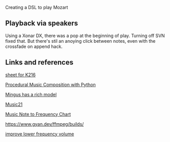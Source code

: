 Creating a DSL to play Mozart

## Playback via speakers
Using a Xonar DX, there was a pop at the beginning of play.
Turning off SVN fixed that.
But there's stil an anoying click between notes, even with the crossfade on append hack.

## Links and references

[sheet for K216](https://violinsheetmusic.org/classical/work/mozart-violin-concerto-3/)

[Procedural Music Composition with Python](https://deepnote.com/app/essia/Procedural-music-composition-with-python-9b35ebd7-63e0-47bc-a3d5-c503954a083d)

[Mingus has a rich model](https://bspaans.github.io/python-mingus/)

[Music21](music21.orf)

[Music Note to Frequency Chart](https://mixbutton.com/mixing-articles/music-note-to-frequency-chart/)

https://www.gyan.dev/ffmpeg/builds/

[improve lower frequency volume](https://tovtech.org/how-to-improve-lower-volume-with-pydub/)


